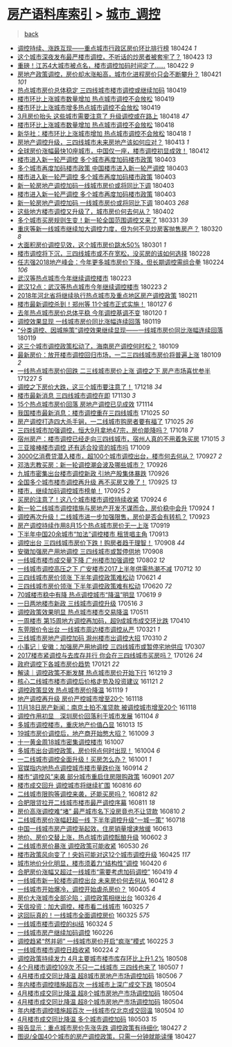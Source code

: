 [房产语料库索引](../../README.md)  > [城市_调控](城市_调控.md)
====
> [back](../README.md)

- [调控持续、涨跌互现——重点城市行政区房价环比排行榜](http://jkwz.applinzi.com/ittc/7095482689069253639.html#%E8%B0%83%E6%8E%A7%E6%8C%81%E7%BB%AD%E3%80%81%E6%B6%A8%E8%B7%8C%E4%BA%92%E7%8E%B0%E2%80%94%E2%80%94%E9%87%8D%E7%82%B9%E5%9F%8E%E5%B8%82%E8%A1%8C%E6%94%BF%E5%8C%BA%E6%88%BF%E4%BB%B7%E7%8E%AF%E6%AF%94%E6%8E%92%E8%A1%8C%E6%A6%9C) 180424 *1* 
- [这个城市深夜发布最严楼市调控，不听话的炒房者被套牢了？](http://jkwz.applinzi.com/ittc/7095130840386503687.html#%E8%BF%99%E4%B8%AA%E5%9F%8E%E5%B8%82%E6%B7%B1%E5%A4%9C%E5%8F%91%E5%B8%83%E6%9C%80%E4%B8%A5%E6%A5%BC%E5%B8%82%E8%B0%83%E6%8E%A7%EF%BC%8C%E4%B8%8D%E5%90%AC%E8%AF%9D%E7%9A%84%E7%82%92%E6%88%BF%E8%80%85%E8%A2%AB%E5%A5%97%E7%89%A2%E4%BA%86%EF%BC%9F) 180423 *13* 
- [重磅！江苏4大城市被点名，楼市调控加码时间定了……](http://jkwz.applinzi.com/ittc/7094916183033906187.html#%E9%87%8D%E7%A3%85%EF%BC%81%E6%B1%9F%E8%8B%8F4%E5%A4%A7%E5%9F%8E%E5%B8%82%E8%A2%AB%E7%82%B9%E5%90%8D%EF%BC%8C%E6%A5%BC%E5%B8%82%E8%B0%83%E6%8E%A7%E5%8A%A0%E7%A0%81%E6%97%B6%E9%97%B4%E5%AE%9A%E4%BA%86%E2%80%A6%E2%80%A6) 180422 *9* 
- [房地产政策调控，房价却水涨船高，城市化进程房价只会不断攀升？](http://jkwz.applinzi.com/ittc/7094555547556905995.html#%E6%88%BF%E5%9C%B0%E4%BA%A7%E6%94%BF%E7%AD%96%E8%B0%83%E6%8E%A7%EF%BC%8C%E6%88%BF%E4%BB%B7%E5%8D%B4%E6%B0%B4%E6%B6%A8%E8%88%B9%E9%AB%98%EF%BC%8C%E5%9F%8E%E5%B8%82%E5%8C%96%E8%BF%9B%E7%A8%8B%E6%88%BF%E4%BB%B7%E5%8F%AA%E4%BC%9A%E4%B8%8D%E6%96%AD%E6%94%80%E5%8D%87%EF%BC%9F) 180421 *101* 
- [热点城市房价总体稳定 三四线城市楼市调控或继续加码](http://jkwz.applinzi.com/ittc/7093727139134440454.html#%E7%83%AD%E7%82%B9%E5%9F%8E%E5%B8%82%E6%88%BF%E4%BB%B7%E6%80%BB%E4%BD%93%E7%A8%B3%E5%AE%9A+%E4%B8%89%E5%9B%9B%E7%BA%BF%E5%9F%8E%E5%B8%82%E6%A5%BC%E5%B8%82%E8%B0%83%E6%8E%A7%E6%88%96%E7%BB%A7%E7%BB%AD%E5%8A%A0%E7%A0%81) 180419  
- [楼市环比上涨城市数量增加 热点城市调控不会放松](http://jkwz.applinzi.com/ittc/7093615281941513233.html#%E6%A5%BC%E5%B8%82%E7%8E%AF%E6%AF%94%E4%B8%8A%E6%B6%A8%E5%9F%8E%E5%B8%82%E6%95%B0%E9%87%8F%E5%A2%9E%E5%8A%A0+%E7%83%AD%E7%82%B9%E5%9F%8E%E5%B8%82%E8%B0%83%E6%8E%A7%E4%B8%8D%E4%BC%9A%E6%94%BE%E6%9D%BE) 180419  
- [楼市环比上涨城市增多热点城市调控不会放松](http://jkwz.applinzi.com/ittc/7093608572770583568.html#%E6%A5%BC%E5%B8%82%E7%8E%AF%E6%AF%94%E4%B8%8A%E6%B6%A8%E5%9F%8E%E5%B8%82%E5%A2%9E%E5%A4%9A%E7%83%AD%E7%82%B9%E5%9F%8E%E5%B8%82%E8%B0%83%E6%8E%A7%E4%B8%8D%E4%BC%9A%E6%94%BE%E6%9D%BE) 180419  
- [3月房价抬头 这些城市需要注意了 升级调控或在路上](http://jkwz.applinzi.com/ittc/7093437800194245642.html#3%E6%9C%88%E6%88%BF%E4%BB%B7%E6%8A%AC%E5%A4%B4+%E8%BF%99%E4%BA%9B%E5%9F%8E%E5%B8%82%E9%9C%80%E8%A6%81%E6%B3%A8%E6%84%8F%E4%BA%86+%E5%8D%87%E7%BA%A7%E8%B0%83%E6%8E%A7%E6%88%96%E5%9C%A8%E8%B7%AF%E4%B8%8A) 180418 *47* 
- [楼市环比上涨城市数量增加 热点城市调控不会放松](http://jkwz.applinzi.com/ittc/7093424727051994123.html#%E6%A5%BC%E5%B8%82%E7%8E%AF%E6%AF%94%E4%B8%8A%E6%B6%A8%E5%9F%8E%E5%B8%82%E6%95%B0%E9%87%8F%E5%A2%9E%E5%8A%A0+%E7%83%AD%E7%82%B9%E5%9F%8E%E5%B8%82%E8%B0%83%E6%8E%A7%E4%B8%8D%E4%BC%9A%E6%94%BE%E6%9D%BE) 180418  
- [新华社：楼市环比上涨城市增加 热点城市调控不会放松](http://jkwz.applinzi.com/ittc/7093404642555986951.html#%E6%96%B0%E5%8D%8E%E7%A4%BE%EF%BC%9A%E6%A5%BC%E5%B8%82%E7%8E%AF%E6%AF%94%E4%B8%8A%E6%B6%A8%E5%9F%8E%E5%B8%82%E5%A2%9E%E5%8A%A0+%E7%83%AD%E7%82%B9%E5%9F%8E%E5%B8%82%E8%B0%83%E6%8E%A7%E4%B8%8D%E4%BC%9A%E6%94%BE%E6%9D%BE) 180418 *1* 
- [房地产调控升级，三四线城市未来房地产该如何应对？](http://jkwz.applinzi.com/ittc/7091605214631298055.html#%E6%88%BF%E5%9C%B0%E4%BA%A7%E8%B0%83%E6%8E%A7%E5%8D%87%E7%BA%A7%EF%BC%8C%E4%B8%89%E5%9B%9B%E7%BA%BF%E5%9F%8E%E5%B8%82%E6%9C%AA%E6%9D%A5%E6%88%BF%E5%9C%B0%E4%BA%A7%E8%AF%A5%E5%A6%82%E4%BD%95%E5%BA%94%E5%AF%B9%EF%BC%9F) 180413 *1* 
- [全球房价涨幅最快10座城市，中国仅一座，楼市调控初显成效！](http://jkwz.applinzi.com/ittc/7091173514780607495.html#%E5%85%A8%E7%90%83%E6%88%BF%E4%BB%B7%E6%B6%A8%E5%B9%85%E6%9C%80%E5%BF%AB10%E5%BA%A7%E5%9F%8E%E5%B8%82%EF%BC%8C%E4%B8%AD%E5%9B%BD%E4%BB%85%E4%B8%80%E5%BA%A7%EF%BC%8C%E6%A5%BC%E5%B8%82%E8%B0%83%E6%8E%A7%E5%88%9D%E6%98%BE%E6%88%90%E6%95%88%EF%BC%81) 180412  
- [楼市进入新一轮严调控 多个城市再度加码楼市政策](http://jkwz.applinzi.com/ittc/7087795720721794055.html#%E6%A5%BC%E5%B8%82%E8%BF%9B%E5%85%A5%E6%96%B0%E4%B8%80%E8%BD%AE%E4%B8%A5%E8%B0%83%E6%8E%A7+%E5%A4%9A%E4%B8%AA%E5%9F%8E%E5%B8%82%E5%86%8D%E5%BA%A6%E5%8A%A0%E7%A0%81%E6%A5%BC%E5%B8%82%E6%94%BF%E7%AD%96) 180403  
- [多个城市再度加码楼市政策 中国楼市进入新一轮严调控](http://jkwz.applinzi.com/ittc/7087694853788140560.html#%E5%A4%9A%E4%B8%AA%E5%9F%8E%E5%B8%82%E5%86%8D%E5%BA%A6%E5%8A%A0%E7%A0%81%E6%A5%BC%E5%B8%82%E6%94%BF%E7%AD%96+%E4%B8%AD%E5%9B%BD%E6%A5%BC%E5%B8%82%E8%BF%9B%E5%85%A5%E6%96%B0%E4%B8%80%E8%BD%AE%E4%B8%A5%E8%B0%83%E6%8E%A7) 180403  
- [楼市进入新一轮严调控 多个城市再度加码楼市政策](http://jkwz.applinzi.com/ittc/7087677297463395344.html#%E6%A5%BC%E5%B8%82%E8%BF%9B%E5%85%A5%E6%96%B0%E4%B8%80%E8%BD%AE%E4%B8%A5%E8%B0%83%E6%8E%A7+%E5%A4%9A%E4%B8%AA%E5%9F%8E%E5%B8%82%E5%86%8D%E5%BA%A6%E5%8A%A0%E7%A0%81%E6%A5%BC%E5%B8%82%E6%94%BF%E7%AD%96) 180403  
- [新一轮房地产调控加码一线城市房价或将同比下调](http://jkwz.applinzi.com/ittc/7087663317512619015.html#%E6%96%B0%E4%B8%80%E8%BD%AE%E6%88%BF%E5%9C%B0%E4%BA%A7%E8%B0%83%E6%8E%A7%E5%8A%A0%E7%A0%81%E4%B8%80%E7%BA%BF%E5%9F%8E%E5%B8%82%E6%88%BF%E4%BB%B7%E6%88%96%E5%B0%86%E5%90%8C%E6%AF%94%E4%B8%8B%E8%B0%83) 180403  
- [楼市进入新一轮严调控 多个城市再度加码楼市政策](http://jkwz.applinzi.com/ittc/7087659426901394449.html#%E6%A5%BC%E5%B8%82%E8%BF%9B%E5%85%A5%E6%96%B0%E4%B8%80%E8%BD%AE%E4%B8%A5%E8%B0%83%E6%8E%A7+%E5%A4%9A%E4%B8%AA%E5%9F%8E%E5%B8%82%E5%86%8D%E5%BA%A6%E5%8A%A0%E7%A0%81%E6%A5%BC%E5%B8%82%E6%94%BF%E7%AD%96) 180403  
- [新一轮房地产调控加码 一线城市房价或将同比下调](http://jkwz.applinzi.com/ittc/7087646378513925131.html#%E6%96%B0%E4%B8%80%E8%BD%AE%E6%88%BF%E5%9C%B0%E4%BA%A7%E8%B0%83%E6%8E%A7%E5%8A%A0%E7%A0%81+%E4%B8%80%E7%BA%BF%E5%9F%8E%E5%B8%82%E6%88%BF%E4%BB%B7%E6%88%96%E5%B0%86%E5%90%8C%E6%AF%94%E4%B8%8B%E8%B0%83) 180403 *268* 
- [这些地方楼市调控又升级了，城市房价何去何从？](http://jkwz.applinzi.com/ittc/7087443922215502854.html#%E8%BF%99%E4%BA%9B%E5%9C%B0%E6%96%B9%E6%A5%BC%E5%B8%82%E8%B0%83%E6%8E%A7%E5%8F%88%E5%8D%87%E7%BA%A7%E4%BA%86%EF%BC%8C%E5%9F%8E%E5%B8%82%E6%88%BF%E4%BB%B7%E4%BD%95%E5%8E%BB%E4%BD%95%E4%BB%8E%EF%BC%9F) 180402  
- [多个城市买房规则生变！新一轮全国范围调控又来了](http://jkwz.applinzi.com/ittc/7086687971078308874.html#%E5%A4%9A%E4%B8%AA%E5%9F%8E%E5%B8%82%E4%B9%B0%E6%88%BF%E8%A7%84%E5%88%99%E7%94%9F%E5%8F%98%EF%BC%81%E6%96%B0%E4%B8%80%E8%BD%AE%E5%85%A8%E5%9B%BD%E8%8C%83%E5%9B%B4%E8%B0%83%E6%8E%A7%E5%8F%88%E6%9D%A5%E4%BA%86) 180331 *39* 
- [重庆等新一线城市继续加大调控力度，但为何不见炒房客抛售房产？](http://jkwz.applinzi.com/ittc/7082495717925192721.html#%E9%87%8D%E5%BA%86%E7%AD%89%E6%96%B0%E4%B8%80%E7%BA%BF%E5%9F%8E%E5%B8%82%E7%BB%A7%E7%BB%AD%E5%8A%A0%E5%A4%A7%E8%B0%83%E6%8E%A7%E5%8A%9B%E5%BA%A6%EF%BC%8C%E4%BD%86%E4%B8%BA%E4%BD%95%E4%B8%8D%E8%A7%81%E7%82%92%E6%88%BF%E5%AE%A2%E6%8A%9B%E5%94%AE%E6%88%BF%E4%BA%A7%EF%BC%9F) 180320 *8* 
- [大面积房价调控见效，这个城市房价跳水50%](http://jkwz.applinzi.com/ittc/7075261330569561099.html#%E5%A4%A7%E9%9D%A2%E7%A7%AF%E6%88%BF%E4%BB%B7%E8%B0%83%E6%8E%A7%E8%A7%81%E6%95%88%EF%BC%8C%E8%BF%99%E4%B8%AA%E5%9F%8E%E5%B8%82%E6%88%BF%E4%BB%B7%E8%B7%B3%E6%B0%B450%25) 180301 *1* 
- [楼市调控将下沉，三四线城市或不在宽松，没买房的该如何选择](http://jkwz.applinzi.com/ittc/7075082091744461840.html#%E6%A5%BC%E5%B8%82%E8%B0%83%E6%8E%A7%E5%B0%86%E4%B8%8B%E6%B2%89%EF%BC%8C%E4%B8%89%E5%9B%9B%E7%BA%BF%E5%9F%8E%E5%B8%82%E6%88%96%E4%B8%8D%E5%9C%A8%E5%AE%BD%E6%9D%BE%EF%BC%8C%E6%B2%A1%E4%B9%B0%E6%88%BF%E7%9A%84%E8%AF%A5%E5%A6%82%E4%BD%95%E9%80%89%E6%8B%A9) 180228  
- [任志强2018地产峰会：今年更多城市房价下降，但长期调控需组合拳](http://jkwz.applinzi.com/ittc/7073568078518813712.html#%E4%BB%BB%E5%BF%97%E5%BC%BA2018%E5%9C%B0%E4%BA%A7%E5%B3%B0%E4%BC%9A%EF%BC%9A%E4%BB%8A%E5%B9%B4%E6%9B%B4%E5%A4%9A%E5%9F%8E%E5%B8%82%E6%88%BF%E4%BB%B7%E4%B8%8B%E9%99%8D%EF%BC%8C%E4%BD%86%E9%95%BF%E6%9C%9F%E8%B0%83%E6%8E%A7%E9%9C%80%E7%BB%84%E5%90%88%E6%8B%B3) 180224 *106* 
- [武汉等热点城市今年继续调控楼市](http://jkwz.applinzi.com/ittc/7073346801682088967.html#%E6%AD%A6%E6%B1%89%E7%AD%89%E7%83%AD%E7%82%B9%E5%9F%8E%E5%B8%82%E4%BB%8A%E5%B9%B4%E7%BB%A7%E7%BB%AD%E8%B0%83%E6%8E%A7%E6%A5%BC%E5%B8%82) 180223  
- [武汉12点：武汉等热点城市今年继续调控楼市](http://jkwz.applinzi.com/ittc/7073230426938541062.html#%E6%AD%A6%E6%B1%8912%E7%82%B9%EF%BC%9A%E6%AD%A6%E6%B1%89%E7%AD%89%E7%83%AD%E7%82%B9%E5%9F%8E%E5%B8%82%E4%BB%8A%E5%B9%B4%E7%BB%A7%E7%BB%AD%E8%B0%83%E6%8E%A7%E6%A5%BC%E5%B8%82) 180223 *2* 
- [2018年河北省将继续执行热点城市及重点地区房产调控政策](http://jkwz.applinzi.com/ittc/7068799891386401809.html#2018%E5%B9%B4%E6%B2%B3%E5%8C%97%E7%9C%81%E5%B0%86%E7%BB%A7%E7%BB%AD%E6%89%A7%E8%A1%8C%E7%83%AD%E7%82%B9%E5%9F%8E%E5%B8%82%E5%8F%8A%E9%87%8D%E7%82%B9%E5%9C%B0%E5%8C%BA%E6%88%BF%E4%BA%A7%E8%B0%83%E6%8E%A7%E6%94%BF%E7%AD%96) 180211  
- [楼市最新调控杀到！郑州等 11个城市正式实施！](http://jkwz.applinzi.com/ittc/7063292993870496775.html#%E6%A5%BC%E5%B8%82%E6%9C%80%E6%96%B0%E8%B0%83%E6%8E%A7%E6%9D%80%E5%88%B0%EF%BC%81%E9%83%91%E5%B7%9E%E7%AD%89+11%E4%B8%AA%E5%9F%8E%E5%B8%82%E6%AD%A3%E5%BC%8F%E5%AE%9E%E6%96%BD%EF%BC%81) 180127 *6* 
- [去年热点城市房价总体平稳 今年调控基调不变](http://jkwz.applinzi.com/ittc/7060445060926014481.html#%E5%8E%BB%E5%B9%B4%E7%83%AD%E7%82%B9%E5%9F%8E%E5%B8%82%E6%88%BF%E4%BB%B7%E6%80%BB%E4%BD%93%E5%B9%B3%E7%A8%B3+%E4%BB%8A%E5%B9%B4%E8%B0%83%E6%8E%A7%E5%9F%BA%E8%B0%83%E4%B8%8D%E5%8F%98) 180120 *1* 
- [调控效果显现 一线城市房价同比涨幅连续回落](http://jkwz.applinzi.com/ittc/7060334325424194570.html#%E8%B0%83%E6%8E%A7%E6%95%88%E6%9E%9C%E6%98%BE%E7%8E%B0+%E4%B8%80%E7%BA%BF%E5%9F%8E%E5%B8%82%E6%88%BF%E4%BB%B7%E5%90%8C%E6%AF%94%E6%B6%A8%E5%B9%85%E8%BF%9E%E7%BB%AD%E5%9B%9E%E8%90%BD) 180119  
- [“分类调控、因城施策”调控效果继续显现——一线城市房价同比涨幅连续回落](http://jkwz.applinzi.com/ittc/7060190666913481745.html#%E2%80%9C%E5%88%86%E7%B1%BB%E8%B0%83%E6%8E%A7%E3%80%81%E5%9B%A0%E5%9F%8E%E6%96%BD%E7%AD%96%E2%80%9D%E8%B0%83%E6%8E%A7%E6%95%88%E6%9E%9C%E7%BB%A7%E7%BB%AD%E6%98%BE%E7%8E%B0%E2%80%94%E2%80%94%E4%B8%80%E7%BA%BF%E5%9F%8E%E5%B8%82%E6%88%BF%E4%BB%B7%E5%90%8C%E6%AF%94%E6%B6%A8%E5%B9%85%E8%BF%9E%E7%BB%AD%E5%9B%9E%E8%90%BD) 180119  
- [这三个城市调控政策松动了，海南房产调控何时松？](http://jkwz.applinzi.com/ittc/7056583273231156235.html#%E8%BF%99%E4%B8%89%E4%B8%AA%E5%9F%8E%E5%B8%82%E8%B0%83%E6%8E%A7%E6%94%BF%E7%AD%96%E6%9D%BE%E5%8A%A8%E4%BA%86%EF%BC%8C%E6%B5%B7%E5%8D%97%E6%88%BF%E4%BA%A7%E8%B0%83%E6%8E%A7%E4%BD%95%E6%97%B6%E6%9D%BE%EF%BC%9F) 180109  
- [最新房价：放开楼市调控回归市场，一二三四线城市房价将普遍上涨](http://jkwz.applinzi.com/ittc/7056493636554851338.html#%E6%9C%80%E6%96%B0%E6%88%BF%E4%BB%B7%EF%BC%9A%E6%94%BE%E5%BC%80%E6%A5%BC%E5%B8%82%E8%B0%83%E6%8E%A7%E5%9B%9E%E5%BD%92%E5%B8%82%E5%9C%BA%EF%BC%8C%E4%B8%80%E4%BA%8C%E4%B8%89%E5%9B%9B%E7%BA%BF%E5%9F%8E%E5%B8%82%E6%88%BF%E4%BB%B7%E5%B0%86%E6%99%AE%E9%81%8D%E4%B8%8A%E6%B6%A8) 180109 *2* 
- [一线热点城市房价回跌 二三线城市房价上涨 调控之下 房产市场喜忧参半](http://jkwz.applinzi.com/ittc/7051569790861181969.html#%E4%B8%80%E7%BA%BF%E7%83%AD%E7%82%B9%E5%9F%8E%E5%B8%82%E6%88%BF%E4%BB%B7%E5%9B%9E%E8%B7%8C+%E4%BA%8C%E4%B8%89%E7%BA%BF%E5%9F%8E%E5%B8%82%E6%88%BF%E4%BB%B7%E4%B8%8A%E6%B6%A8+%E8%B0%83%E6%8E%A7%E4%B9%8B%E4%B8%8B+%E6%88%BF%E4%BA%A7%E5%B8%82%E5%9C%BA%E5%96%9C%E5%BF%A7%E5%8F%82%E5%8D%8A) 171227 *5* 
- [调控之下房价大跌，这三个城市要注意了！](http://jkwz.applinzi.com/ittc/7048469202401231888.html#%E8%B0%83%E6%8E%A7%E4%B9%8B%E4%B8%8B%E6%88%BF%E4%BB%B7%E5%A4%A7%E8%B7%8C%EF%BC%8C%E8%BF%99%E4%B8%89%E4%B8%AA%E5%9F%8E%E5%B8%82%E8%A6%81%E6%B3%A8%E6%84%8F%E4%BA%86%EF%BC%81) 171218 *34* 
- [楼市最新消息 三四线城市调控在即](http://jkwz.applinzi.com/ittc/7041705963776640016.html#%E6%A5%BC%E5%B8%82%E6%9C%80%E6%96%B0%E6%B6%88%E6%81%AF+%E4%B8%89%E5%9B%9B%E7%BA%BF%E5%9F%8E%E5%B8%82%E8%B0%83%E6%8E%A7%E5%9C%A8%E5%8D%B3) 171130 *3* 
- [15个热点城市房价回落 房地产调控已见成效](http://jkwz.applinzi.com/ittc/7035829463223370769.html#15%E4%B8%AA%E7%83%AD%E7%82%B9%E5%9F%8E%E5%B8%82%E6%88%BF%E4%BB%B7%E5%9B%9E%E8%90%BD+%E6%88%BF%E5%9C%B0%E4%BA%A7%E8%B0%83%E6%8E%A7%E5%B7%B2%E8%A7%81%E6%88%90%E6%95%88) 171114  
- [我国楼市最新消息：楼市调控重在三四线城市](http://jkwz.applinzi.com/ittc/7028370624299402257.html#%E6%88%91%E5%9B%BD%E6%A5%BC%E5%B8%82%E6%9C%80%E6%96%B0%E6%B6%88%E6%81%AF%EF%BC%9A%E6%A5%BC%E5%B8%82%E8%B0%83%E6%8E%A7%E9%87%8D%E5%9C%A8%E4%B8%89%E5%9B%9B%E7%BA%BF%E5%9F%8E%E5%B8%82) 171025 *50* 
- [房产调控打造四大杀手锏，一二线城市购房者要有福了](http://jkwz.applinzi.com/ittc/7028200816706585617.html#%E6%88%BF%E4%BA%A7%E8%B0%83%E6%8E%A7%E6%89%93%E9%80%A0%E5%9B%9B%E5%A4%A7%E6%9D%80%E6%89%8B%E9%94%8F%EF%BC%8C%E4%B8%80%E4%BA%8C%E7%BA%BF%E5%9F%8E%E5%B8%82%E8%B4%AD%E6%88%BF%E8%80%85%E8%A6%81%E6%9C%89%E7%A6%8F%E4%BA%86) 171025 *26* 
- [三四线城市加强调控，恒大9月拿地47宗，房价能降吗？](http://jkwz.applinzi.com/ittc/7025799519139267601.html#%E4%B8%89%E5%9B%9B%E7%BA%BF%E5%9F%8E%E5%B8%82%E5%8A%A0%E5%BC%BA%E8%B0%83%E6%8E%A7%EF%BC%8C%E6%81%92%E5%A4%A79%E6%9C%88%E6%8B%BF%E5%9C%B047%E5%AE%97%EF%BC%8C%E6%88%BF%E4%BB%B7%E8%83%BD%E9%99%8D%E5%90%97%EF%BC%9F) 171018 *7* 
- [宿州房产：楼市调控已经走向三四线城市，宿州人真的不用着急买房](http://jkwz.applinzi.com/ittc/7023855613908616209.html#%E5%AE%BF%E5%B7%9E%E6%88%BF%E4%BA%A7%EF%BC%9A%E6%A5%BC%E5%B8%82%E8%B0%83%E6%8E%A7%E5%B7%B2%E7%BB%8F%E8%B5%B0%E5%90%91%E4%B8%89%E5%9B%9B%E7%BA%BF%E5%9F%8E%E5%B8%82%EF%BC%8C%E5%AE%BF%E5%B7%9E%E4%BA%BA%E7%9C%9F%E7%9A%84%E4%B8%8D%E7%94%A8%E7%9D%80%E6%80%A5%E4%B9%B0%E6%88%BF) 171015 *3* 
- [三亚接棒楼市调控 还有适合投资的城市吗](http://jkwz.applinzi.com/ittc/7022535756747375633.html#%E4%B8%89%E4%BA%9A%E6%8E%A5%E6%A3%92%E6%A5%BC%E5%B8%82%E8%B0%83%E6%8E%A7+%E8%BF%98%E6%9C%89%E9%80%82%E5%90%88%E6%8A%95%E8%B5%84%E7%9A%84%E5%9F%8E%E5%B8%82%E5%90%97) 171009  
- [3000亿消费贷潜入楼市，超100个城市调控出台，楼市何去何从？](http://jkwz.applinzi.com/ittc/7017959460960732176.html#3000%E4%BA%BF%E6%B6%88%E8%B4%B9%E8%B4%B7%E6%BD%9C%E5%85%A5%E6%A5%BC%E5%B8%82%EF%BC%8C%E8%B6%85100%E4%B8%AA%E5%9F%8E%E5%B8%82%E8%B0%83%E6%8E%A7%E5%87%BA%E5%8F%B0%EF%BC%8C%E6%A5%BC%E5%B8%82%E4%BD%95%E5%8E%BB%E4%BD%95%E4%BB%8E%EF%BC%9F) 170927 *2* 
- [邓浩志教买房：新一轮调控潮会波及哪些城市？](http://jkwz.applinzi.com/ittc/7017644470106063889.html#%E9%82%93%E6%B5%A9%E5%BF%97%E6%95%99%E4%B9%B0%E6%88%BF%EF%BC%9A%E6%96%B0%E4%B8%80%E8%BD%AE%E8%B0%83%E6%8E%A7%E6%BD%AE%E4%BC%9A%E6%B3%A2%E5%8F%8A%E5%93%AA%E4%BA%9B%E5%9F%8E%E5%B8%82%EF%BC%9F) 170926  
- [九城市密集出台楼市调控新政 引地产股集体暴跌](http://jkwz.applinzi.com/ittc/7017564981195965456.html#%E4%B9%9D%E5%9F%8E%E5%B8%82%E5%AF%86%E9%9B%86%E5%87%BA%E5%8F%B0%E6%A5%BC%E5%B8%82%E8%B0%83%E6%8E%A7%E6%96%B0%E6%94%BF+%E5%BC%95%E5%9C%B0%E4%BA%A7%E8%82%A1%E9%9B%86%E4%BD%93%E6%9A%B4%E8%B7%8C) 170926  
- [全国多个城市楼市调控再升级 再不买房又晚了！](http://jkwz.applinzi.com/ittc/7017261162729833488.html#%E5%85%A8%E5%9B%BD%E5%A4%9A%E4%B8%AA%E5%9F%8E%E5%B8%82%E6%A5%BC%E5%B8%82%E8%B0%83%E6%8E%A7%E5%86%8D%E5%8D%87%E7%BA%A7+%E5%86%8D%E4%B8%8D%E4%B9%B0%E6%88%BF%E5%8F%88%E6%99%9A%E4%BA%86%EF%BC%81) 170925 *13* 
- [楼市，继续加码调控城市榜单！](http://jkwz.applinzi.com/ittc/7017185072317465617.html#%E6%A5%BC%E5%B8%82%EF%BC%8C%E7%BB%A7%E7%BB%AD%E5%8A%A0%E7%A0%81%E8%B0%83%E6%8E%A7%E5%9F%8E%E5%B8%82%E6%A6%9C%E5%8D%95%EF%BC%81) 170925 *2* 
- [买房的注意了！这八个城市楼市调控持续收紧](http://jkwz.applinzi.com/ittc/7016996951982343185.html#%E4%B9%B0%E6%88%BF%E7%9A%84%E6%B3%A8%E6%84%8F%E4%BA%86%EF%BC%81%E8%BF%99%E5%85%AB%E4%B8%AA%E5%9F%8E%E5%B8%82%E6%A5%BC%E5%B8%82%E8%B0%83%E6%8E%A7%E6%8C%81%E7%BB%AD%E6%94%B6%E7%B4%A7) 170924 *6* 
- [新一轮二线城市调控措施与房地产开发不谋而合，房价稳中会升](http://jkwz.applinzi.com/ittc/7016821491776357393.html#%E6%96%B0%E4%B8%80%E8%BD%AE%E4%BA%8C%E7%BA%BF%E5%9F%8E%E5%B8%82%E8%B0%83%E6%8E%A7%E6%8E%AA%E6%96%BD%E4%B8%8E%E6%88%BF%E5%9C%B0%E4%BA%A7%E5%BC%80%E5%8F%91%E4%B8%8D%E8%B0%8B%E8%80%8C%E5%90%88%EF%BC%8C%E6%88%BF%E4%BB%B7%E7%A8%B3%E4%B8%AD%E4%BC%9A%E5%8D%87) 170924 *1* 
- [调控再次升级！二线城市进一步加强限售，房价是否会有转机？](http://jkwz.applinzi.com/ittc/7016589474174338065.html#%E8%B0%83%E6%8E%A7%E5%86%8D%E6%AC%A1%E5%8D%87%E7%BA%A7%EF%BC%81%E4%BA%8C%E7%BA%BF%E5%9F%8E%E5%B8%82%E8%BF%9B%E4%B8%80%E6%AD%A5%E5%8A%A0%E5%BC%BA%E9%99%90%E5%94%AE%EF%BC%8C%E6%88%BF%E4%BB%B7%E6%98%AF%E5%90%A6%E4%BC%9A%E6%9C%89%E8%BD%AC%E6%9C%BA%EF%BC%9F) 170923  
- [房产调控持续作用8月15个热点城市房价无一上涨](http://jkwz.applinzi.com/ittc/7014950928787178512.html#%E6%88%BF%E4%BA%A7%E8%B0%83%E6%8E%A7%E6%8C%81%E7%BB%AD%E4%BD%9C%E7%94%A88%E6%9C%8815%E4%B8%AA%E7%83%AD%E7%82%B9%E5%9F%8E%E5%B8%82%E6%88%BF%E4%BB%B7%E6%97%A0%E4%B8%80%E4%B8%8A%E6%B6%A8) 170919  
- [下半年中国20余城市“加法”调控楼市 租赁唱主角](http://jkwz.applinzi.com/ittc/7012796760215520016.html#%E4%B8%8B%E5%8D%8A%E5%B9%B4%E4%B8%AD%E5%9B%BD20%E4%BD%99%E5%9F%8E%E5%B8%82%E2%80%9C%E5%8A%A0%E6%B3%95%E2%80%9D%E8%B0%83%E6%8E%A7%E6%A5%BC%E5%B8%82+%E7%A7%9F%E8%B5%81%E5%94%B1%E4%B8%BB%E8%A7%92) 170913  
- [调控出台 三四线城市房价下跌！购房者趋于理智！](http://jkwz.applinzi.com/ittc/7010942238388126736.html#%E8%B0%83%E6%8E%A7%E5%87%BA%E5%8F%B0+%E4%B8%89%E5%9B%9B%E7%BA%BF%E5%9F%8E%E5%B8%82%E6%88%BF%E4%BB%B7%E4%B8%8B%E8%B7%8C%EF%BC%81%E8%B4%AD%E6%88%BF%E8%80%85%E8%B6%8B%E4%BA%8E%E7%90%86%E6%99%BA%EF%BC%81) 170908 *44* 
- [安徽加强房产用地调控 三四线城市或暂停供地](http://jkwz.applinzi.com/ittc/7010853162158916368.html#%E5%AE%89%E5%BE%BD%E5%8A%A0%E5%BC%BA%E6%88%BF%E4%BA%A7%E7%94%A8%E5%9C%B0%E8%B0%83%E6%8E%A7+%E4%B8%89%E5%9B%9B%E7%BA%BF%E5%9F%8E%E5%B8%82%E6%88%96%E6%9A%82%E5%81%9C%E4%BE%9B%E5%9C%B0) 170908  
- [一线城市楼市成交量下降 广州楼市加强调控](http://jkwz.applinzi.com/ittc/6997306183848035345.html#%E4%B8%80%E7%BA%BF%E5%9F%8E%E5%B8%82%E6%A5%BC%E5%B8%82%E6%88%90%E4%BA%A4%E9%87%8F%E4%B8%8B%E9%99%8D+%E5%B9%BF%E5%B7%9E%E6%A5%BC%E5%B8%82%E5%8A%A0%E5%BC%BA%E8%B0%83%E6%8E%A7) 170802 *12* 
- [一线城市调控高压之下 广安楼市2017上半年供需热潮不减](http://jkwz.applinzi.com/ittc/6989453983000036368.html#%E4%B8%80%E7%BA%BF%E5%9F%8E%E5%B8%82%E8%B0%83%E6%8E%A7%E9%AB%98%E5%8E%8B%E4%B9%8B%E4%B8%8B+%E5%B9%BF%E5%AE%89%E6%A5%BC%E5%B8%822017%E4%B8%8A%E5%8D%8A%E5%B9%B4%E4%BE%9B%E9%9C%80%E7%83%AD%E6%BD%AE%E4%B8%8D%E5%87%8F) 170712 *10* 
- [三四线城市房价领涨 下半年调控政策难松动](http://jkwz.applinzi.com/ittc/6981651227094811652.html#%E4%B8%89%E5%9B%9B%E7%BA%BF%E5%9F%8E%E5%B8%82%E6%88%BF%E4%BB%B7%E9%A2%86%E6%B6%A8+%E4%B8%8B%E5%8D%8A%E5%B9%B4%E8%B0%83%E6%8E%A7%E6%94%BF%E7%AD%96%E9%9A%BE%E6%9D%BE%E5%8A%A8) 170621 *4* 
- [三四线城市房价领涨 下半年调控政策难有松动](http://jkwz.applinzi.com/ittc/6981309014032778245.html#%E4%B8%89%E5%9B%9B%E7%BA%BF%E5%9F%8E%E5%B8%82%E6%88%BF%E4%BB%B7%E9%A2%86%E6%B6%A8+%E4%B8%8B%E5%8D%8A%E5%B9%B4%E8%B0%83%E6%8E%A7%E6%94%BF%E7%AD%96%E9%9A%BE%E6%9C%89%E6%9D%BE%E5%8A%A8) 170620 *72* 
- [70城楼市稳中有降 热点调控城市“降温”明显](http://jkwz.applinzi.com/ittc/6980965333866120196.html#70%E5%9F%8E%E6%A5%BC%E5%B8%82%E7%A8%B3%E4%B8%AD%E6%9C%89%E9%99%8D+%E7%83%AD%E7%82%B9%E8%B0%83%E6%8E%A7%E5%9F%8E%E5%B8%82%E2%80%9C%E9%99%8D%E6%B8%A9%E2%80%9D%E6%98%8E%E6%98%BE) 170619 *9* 
- [一日两地楼市新政 三线城市调控升级](http://jkwz.applinzi.com/ittc/6968073264701113349.html#%E4%B8%80%E6%97%A5%E4%B8%A4%E5%9C%B0%E6%A5%BC%E5%B8%82%E6%96%B0%E6%94%BF+%E4%B8%89%E7%BA%BF%E5%9F%8E%E5%B8%82%E8%B0%83%E6%8E%A7%E5%8D%87%E7%BA%A7) 170516 *3* 
- [调控政策效果明显 热点城市楼市交易降温](http://jkwz.applinzi.com/ittc/6966409982755996677.html#%E8%B0%83%E6%8E%A7%E6%94%BF%E7%AD%96%E6%95%88%E6%9E%9C%E6%98%8E%E6%98%BE+%E7%83%AD%E7%82%B9%E5%9F%8E%E5%B8%82%E6%A5%BC%E5%B8%82%E4%BA%A4%E6%98%93%E9%99%8D%E6%B8%A9) 170511  
- [一周楼市 第15周地方调控再加码，超9成城市成交环比跌](http://jkwz.applinzi.com/ittc/6954947619842425861.html#%E4%B8%80%E5%91%A8%E6%A5%BC%E5%B8%82+%E7%AC%AC15%E5%91%A8%E5%9C%B0%E6%96%B9%E8%B0%83%E6%8E%A7%E5%86%8D%E5%8A%A0%E7%A0%81%EF%BC%8C%E8%B6%859%E6%88%90%E5%9F%8E%E5%B8%82%E6%88%90%E4%BA%A4%E7%8E%AF%E6%AF%94%E8%B7%8C) 170410  
- [东莞限价令出台 一线城市周边楼市调控从严](http://jkwz.applinzi.com/ittc/6947529949572498437.html#%E4%B8%9C%E8%8E%9E%E9%99%90%E4%BB%B7%E4%BB%A4%E5%87%BA%E5%8F%B0+%E4%B8%80%E7%BA%BF%E5%9F%8E%E5%B8%82%E5%91%A8%E8%BE%B9%E6%A5%BC%E5%B8%82%E8%B0%83%E6%8E%A7%E4%BB%8E%E4%B8%A5) 170321 *1* 
- [三线城市房地产调控加码 滁州楼市出调控大招](http://jkwz.applinzi.com/ittc/6943418185557738501.html#%E4%B8%89%E7%BA%BF%E5%9F%8E%E5%B8%82%E6%88%BF%E5%9C%B0%E4%BA%A7%E8%B0%83%E6%8E%A7%E5%8A%A0%E7%A0%81+%E6%BB%81%E5%B7%9E%E6%A5%BC%E5%B8%82%E5%87%BA%E8%B0%83%E6%8E%A7%E5%A4%A7%E6%8B%9B) 170310 *2* 
- [小事记｜安徽：加强房产用地调控 三四线城市或暂停宅地供应](http://jkwz.applinzi.com/ittc/6942095729085645828.html#%E5%B0%8F%E4%BA%8B%E8%AE%B0%EF%BD%9C%E5%AE%89%E5%BE%BD%EF%BC%9A%E5%8A%A0%E5%BC%BA%E6%88%BF%E4%BA%A7%E7%94%A8%E5%9C%B0%E8%B0%83%E6%8E%A7+%E4%B8%89%E5%9B%9B%E7%BA%BF%E5%9F%8E%E5%B8%82%E6%88%96%E6%9A%82%E5%81%9C%E5%AE%85%E5%9C%B0%E4%BE%9B%E5%BA%94) 170307  
- [2017楼市紧调控与去库存并行 你会在三四线城市买房吗？](http://jkwz.applinzi.com/ittc/6927459373973767172.html#2017%E6%A5%BC%E5%B8%82%E7%B4%A7%E8%B0%83%E6%8E%A7%E4%B8%8E%E5%8E%BB%E5%BA%93%E5%AD%98%E5%B9%B6%E8%A1%8C+%E4%BD%A0%E4%BC%9A%E5%9C%A8%E4%B8%89%E5%9B%9B%E7%BA%BF%E5%9F%8E%E5%B8%82%E4%B9%B0%E6%88%BF%E5%90%97%EF%BC%9F) 170126 *24* 
- [政府调控下各城市房价趋势](http://jkwz.applinzi.com/ittc/6925519674686309381.html#%E6%94%BF%E5%BA%9C%E8%B0%83%E6%8E%A7%E4%B8%8B%E5%90%84%E5%9F%8E%E5%B8%82%E6%88%BF%E4%BB%B7%E8%B6%8B%E5%8A%BF) 170121 *22* 
- [解读｜调控政策不断发酵 热点城市房价开始下行](http://jkwz.applinzi.com/ittc/6913398292661928965.html#%E8%A7%A3%E8%AF%BB%EF%BD%9C%E8%B0%83%E6%8E%A7%E6%94%BF%E7%AD%96%E4%B8%8D%E6%96%AD%E5%8F%91%E9%85%B5+%E7%83%AD%E7%82%B9%E5%9F%8E%E5%B8%82%E6%88%BF%E4%BB%B7%E5%BC%80%E5%A7%8B%E4%B8%8B%E8%A1%8C) 161219 *3* 
- [核心二线城市楼市调控后价格走势及投资建议](http://jkwz.applinzi.com/ittc/6902990458170377221.html#%E6%A0%B8%E5%BF%83%E4%BA%8C%E7%BA%BF%E5%9F%8E%E5%B8%82%E6%A5%BC%E5%B8%82%E8%B0%83%E6%8E%A7%E5%90%8E%E4%BB%B7%E6%A0%BC%E8%B5%B0%E5%8A%BF%E5%8F%8A%E6%8A%95%E8%B5%84%E5%BB%BA%E8%AE%AE) 161121 *2* 
- [调控政策显效 热点城市房价降温](http://jkwz.applinzi.com/ittc/6902000590317421573.html#%E8%B0%83%E6%8E%A7%E6%94%BF%E7%AD%96%E6%98%BE%E6%95%88+%E7%83%AD%E7%82%B9%E5%9F%8E%E5%B8%82%E6%88%BF%E4%BB%B7%E9%99%8D%E6%B8%A9) 161119 *1* 
- [地产调控再升级 房价严控城市增至20个](http://jkwz.applinzi.com/ittc/6901896656575792133.html#%E5%9C%B0%E4%BA%A7%E8%B0%83%E6%8E%A7%E5%86%8D%E5%8D%87%E7%BA%A7+%E6%88%BF%E4%BB%B7%E4%B8%A5%E6%8E%A7%E5%9F%8E%E5%B8%82%E5%A2%9E%E8%87%B320%E4%B8%AA) 161118  
- [11月18日房产新闻：南京土拍不准贷款 被调控城市增至20个](http://jkwz.applinzi.com/ittc/6901863042471429125.html#11%E6%9C%8818%E6%97%A5%E6%88%BF%E4%BA%A7%E6%96%B0%E9%97%BB%EF%BC%9A%E5%8D%97%E4%BA%AC%E5%9C%9F%E6%8B%8D%E4%B8%8D%E5%87%86%E8%B4%B7%E6%AC%BE+%E8%A2%AB%E8%B0%83%E6%8E%A7%E5%9F%8E%E5%B8%82%E5%A2%9E%E8%87%B320%E4%B8%AA) 161118  
- [调控作用初显　深圳房价回落利于城市发展](http://jkwz.applinzi.com/ittc/6896399268570465284.html#%E8%B0%83%E6%8E%A7%E4%BD%9C%E7%94%A8%E5%88%9D%E6%98%BE%E3%80%80%E6%B7%B1%E5%9C%B3%E6%88%BF%E4%BB%B7%E5%9B%9E%E8%90%BD%E5%88%A9%E4%BA%8E%E5%9F%8E%E5%B8%82%E5%8F%91%E5%B1%95) 161104 *8* 
- [多城市调控楼市，重庆地产价值凸显](http://jkwz.applinzi.com/ittc/6888304677858313220.html#%E5%A4%9A%E5%9F%8E%E5%B8%82%E8%B0%83%E6%8E%A7%E6%A5%BC%E5%B8%82%EF%BC%8C%E9%87%8D%E5%BA%86%E5%9C%B0%E4%BA%A7%E4%BB%B7%E5%80%BC%E5%87%B8%E6%98%BE) 161013 *15* 
- [19城市房价调控后，地产商开始憋大招？](http://jkwz.applinzi.com/ittc/6887053315971482629.html#19%E5%9F%8E%E5%B8%82%E6%88%BF%E4%BB%B7%E8%B0%83%E6%8E%A7%E5%90%8E%EF%BC%8C%E5%9C%B0%E4%BA%A7%E5%95%86%E5%BC%80%E5%A7%8B%E6%86%8B%E5%A4%A7%E6%8B%9B%EF%BC%9F) 161009 *3* 
- [十一黄金周18城市密集调控楼市](http://jkwz.applinzi.com/ittc/6886190053046354949.html#%E5%8D%81%E4%B8%80%E9%BB%84%E9%87%91%E5%91%A818%E5%9F%8E%E5%B8%82%E5%AF%86%E9%9B%86%E8%B0%83%E6%8E%A7%E6%A5%BC%E5%B8%82) 161007  
- [多城市出台调控政策，房价拐点何时出现！](http://jkwz.applinzi.com/ittc/6885091180802475013.html#%E5%A4%9A%E5%9F%8E%E5%B8%82%E5%87%BA%E5%8F%B0%E8%B0%83%E6%8E%A7%E6%94%BF%E7%AD%96%EF%BC%8C%E6%88%BF%E4%BB%B7%E6%8B%90%E7%82%B9%E4%BD%95%E6%97%B6%E5%87%BA%E7%8E%B0%EF%BC%81) 161004 *6* 
- [一二线城市调控全面升级！买房怎么办？](http://jkwz.applinzi.com/ittc/6884155933948642309.html#%E4%B8%80%E4%BA%8C%E7%BA%BF%E5%9F%8E%E5%B8%82%E8%B0%83%E6%8E%A7%E5%85%A8%E9%9D%A2%E5%8D%87%E7%BA%A7%EF%BC%81%E4%B9%B0%E6%88%BF%E6%80%8E%E4%B9%88%E5%8A%9E%EF%BC%9F) 161001 *1* 
- [官媒指内地热点调控城市楼市量跌价涨](http://jkwz.applinzi.com/ittc/6877696984248501252.html#%E5%AE%98%E5%AA%92%E6%8C%87%E5%86%85%E5%9C%B0%E7%83%AD%E7%82%B9%E8%B0%83%E6%8E%A7%E5%9F%8E%E5%B8%82%E6%A5%BC%E5%B8%82%E9%87%8F%E8%B7%8C%E4%BB%B7%E6%B6%A8) 160914 *2* 
- [楼市“调控风”来袭 部分城市重启住房限购政策](http://jkwz.applinzi.com/ittc/6872888626106598404.html#%E6%A5%BC%E5%B8%82%E2%80%9C%E8%B0%83%E6%8E%A7%E9%A3%8E%E2%80%9D%E6%9D%A5%E8%A2%AD+%E9%83%A8%E5%88%86%E5%9F%8E%E5%B8%82%E9%87%8D%E5%90%AF%E4%BD%8F%E6%88%BF%E9%99%90%E8%B4%AD%E6%94%BF%E7%AD%96) 160901 *207* 
- [楼市成交回升 调控城市将继续扩围](http://jkwz.applinzi.com/ittc/6866880693040317444.html#%E6%A5%BC%E5%B8%82%E6%88%90%E4%BA%A4%E5%9B%9E%E5%8D%87+%E8%B0%83%E6%8E%A7%E5%9F%8E%E5%B8%82%E5%B0%86%E7%BB%A7%E7%BB%AD%E6%89%A9%E5%9B%B4) 160816 *60* 
- [二线城市限购等调控来袭，还能买房吗？](http://jkwz.applinzi.com/ittc/6865423892100940804.html#%E4%BA%8C%E7%BA%BF%E5%9F%8E%E5%B8%82%E9%99%90%E8%B4%AD%E7%AD%89%E8%B0%83%E6%8E%A7%E6%9D%A5%E8%A2%AD%EF%BC%8C%E8%BF%98%E8%83%BD%E4%B9%B0%E6%88%BF%E5%90%97%EF%BC%9F) 160812 *82* 
- [合肥限贷拉开二线城市楼市最严调控序幕](http://jkwz.applinzi.com/ittc/6864775740209513476.html#%E5%90%88%E8%82%A5%E9%99%90%E8%B4%B7%E6%8B%89%E5%BC%80%E4%BA%8C%E7%BA%BF%E5%9F%8E%E5%B8%82%E6%A5%BC%E5%B8%82%E6%9C%80%E4%B8%A5%E8%B0%83%E6%8E%A7%E5%BA%8F%E5%B9%95) 160811 *18* 
- [房价高涨调控难“堵”   最严城市名下没房竟也不让贷款](http://jkwz.applinzi.com/ittc/6864791168059180037.html#%E6%88%BF%E4%BB%B7%E9%AB%98%E6%B6%A8%E8%B0%83%E6%8E%A7%E9%9A%BE%E2%80%9C%E5%A0%B5%E2%80%9D+++%E6%9C%80%E4%B8%A5%E5%9F%8E%E5%B8%82%E5%90%8D%E4%B8%8B%E6%B2%A1%E6%88%BF%E7%AB%9F%E4%B9%9F%E4%B8%8D%E8%AE%A9%E8%B4%B7%E6%AC%BE) 160810 *2* 
- [二线城市房价涨幅赶超一线 下半年调控升级“一城一策”](http://jkwz.applinzi.com/ittc/6856305419768824837.html#%E4%BA%8C%E7%BA%BF%E5%9F%8E%E5%B8%82%E6%88%BF%E4%BB%B7%E6%B6%A8%E5%B9%85%E8%B5%B6%E8%B6%85%E4%B8%80%E7%BA%BF+%E4%B8%8B%E5%8D%8A%E5%B9%B4%E8%B0%83%E6%8E%A7%E5%8D%87%E7%BA%A7%E2%80%9C%E4%B8%80%E5%9F%8E%E4%B8%80%E7%AD%96%E2%80%9D) 160718  
- [中国一线城市房产调控渐起效，住房销量增速放缓](http://jkwz.applinzi.com/ittc/6843252889463817220.html#%E4%B8%AD%E5%9B%BD%E4%B8%80%E7%BA%BF%E5%9F%8E%E5%B8%82%E6%88%BF%E4%BA%A7%E8%B0%83%E6%8E%A7%E6%B8%90%E8%B5%B7%E6%95%88%EF%BC%8C%E4%BD%8F%E6%88%BF%E9%94%80%E9%87%8F%E5%A2%9E%E9%80%9F%E6%94%BE%E7%BC%93) 160613  
- [地价、房价交替上涨，热点城市调控酝酿升级](http://jkwz.applinzi.com/ittc/6839127107602744324.html#%E5%9C%B0%E4%BB%B7%E3%80%81%E6%88%BF%E4%BB%B7%E4%BA%A4%E6%9B%BF%E4%B8%8A%E6%B6%A8%EF%BC%8C%E7%83%AD%E7%82%B9%E5%9F%8E%E5%B8%82%E8%B0%83%E6%8E%A7%E9%85%9D%E9%85%BF%E5%8D%87%E7%BA%A7) 160602 *3* 
- [二线城市房价暴涨 调控政策可能收紧](http://jkwz.applinzi.com/ittc/6838022573774078981.html#%E4%BA%8C%E7%BA%BF%E5%9F%8E%E5%B8%82%E6%88%BF%E4%BB%B7%E6%9A%B4%E6%B6%A8+%E8%B0%83%E6%8E%A7%E6%94%BF%E7%AD%96%E5%8F%AF%E8%83%BD%E6%94%B6%E7%B4%A7) 160530 *26* 
- [楼市政策风向变了！央妈可能对这12个城市调控升级](http://jkwz.applinzi.com/ittc/6825051702147154948.html#%E6%A5%BC%E5%B8%82%E6%94%BF%E7%AD%96%E9%A3%8E%E5%90%91%E5%8F%98%E4%BA%86%EF%BC%81%E5%A4%AE%E5%A6%88%E5%8F%AF%E8%83%BD%E5%AF%B9%E8%BF%9912%E4%B8%AA%E5%9F%8E%E5%B8%82%E8%B0%83%E6%8E%A7%E5%8D%87%E7%BA%A7) 160425 *117* 
- [城市地价分化明显，楼市须着力“结构性”调控](http://jkwz.applinzi.com/ittc/6822833226644980740.html#%E5%9F%8E%E5%B8%82%E5%9C%B0%E4%BB%B7%E5%88%86%E5%8C%96%E6%98%8E%E6%98%BE%EF%BC%8C%E6%A5%BC%E5%B8%82%E9%A1%BB%E7%9D%80%E5%8A%9B%E2%80%9C%E7%BB%93%E6%9E%84%E6%80%A7%E2%80%9D%E8%B0%83%E6%8E%A7) 160420 *6* 
- [合肥房价涨幅又超过一线城市“需要考虑加码调控”](http://jkwz.applinzi.com/ittc/6822714100899382277.html#%E5%90%88%E8%82%A5%E6%88%BF%E4%BB%B7%E6%B6%A8%E5%B9%85%E5%8F%88%E8%B6%85%E8%BF%87%E4%B8%80%E7%BA%BF%E5%9F%8E%E5%B8%82%E2%80%9C%E9%9C%80%E8%A6%81%E8%80%83%E8%99%91%E5%8A%A0%E7%A0%81%E8%B0%83%E6%8E%A7%E2%80%9D) 160419 *4* 
- [一线城市新一轮楼市调控出台 未来房价何去何从](http://jkwz.applinzi.com/ittc/6820154467722724356.html#%E4%B8%80%E7%BA%BF%E5%9F%8E%E5%B8%82%E6%96%B0%E4%B8%80%E8%BD%AE%E6%A5%BC%E5%B8%82%E8%B0%83%E6%8E%A7%E5%87%BA%E5%8F%B0+%E6%9C%AA%E6%9D%A5%E6%88%BF%E4%BB%B7%E4%BD%95%E5%8E%BB%E4%BD%95%E4%BB%8E) 160412 *8* 
- [一线城市开始爆冷，调控开始虐杀房价？](http://jkwz.applinzi.com/ittc/6817674299976451076.html#%E4%B8%80%E7%BA%BF%E5%9F%8E%E5%B8%82%E5%BC%80%E5%A7%8B%E7%88%86%E5%86%B7%EF%BC%8C%E8%B0%83%E6%8E%A7%E5%BC%80%E5%A7%8B%E8%99%90%E6%9D%80%E6%88%BF%E4%BB%B7%EF%BC%9F) 160405 *4* 
- [房价大涨城市全部沦陷：调控政策相继出台](http://jkwz.applinzi.com/ittc/6813900009552479236.html#%E6%88%BF%E4%BB%B7%E5%A4%A7%E6%B6%A8%E5%9F%8E%E5%B8%82%E5%85%A8%E9%83%A8%E6%B2%A6%E9%99%B7%EF%BC%9A%E8%B0%83%E6%8E%A7%E6%94%BF%E7%AD%96%E7%9B%B8%E7%BB%A7%E5%87%BA%E5%8F%B0) 160326 *4* 
- [天信投资：加大调控，楼市看二线城市](http://jkwz.applinzi.com/ittc/6813488975444444165.html#%E5%A4%A9%E4%BF%A1%E6%8A%95%E8%B5%84%EF%BC%9A%E5%8A%A0%E5%A4%A7%E8%B0%83%E6%8E%A7%EF%BC%8C%E6%A5%BC%E5%B8%82%E7%9C%8B%E4%BA%8C%E7%BA%BF%E5%9F%8E%E5%B8%82) 160325 *7* 
- [这回玩真的！一线城市全面调控房价](http://jkwz.applinzi.com/ittc/6813429993812001796.html#%E8%BF%99%E5%9B%9E%E7%8E%A9%E7%9C%9F%E7%9A%84%EF%BC%81%E4%B8%80%E7%BA%BF%E5%9F%8E%E5%B8%82%E5%85%A8%E9%9D%A2%E8%B0%83%E6%8E%A7%E6%88%BF%E4%BB%B7) 160325 *575* 
- [一线城市楼市调控的纠结](http://jkwz.applinzi.com/ittc/6812953283454829573.html#%E4%B8%80%E7%BA%BF%E5%9F%8E%E5%B8%82%E6%A5%BC%E5%B8%82%E8%B0%83%E6%8E%A7%E7%9A%84%E7%BA%A0%E7%BB%93) 160324 *5* 
- [一线城市房产继续加码调控](http://jkwz.applinzi.com/ittc/6803055400886731780.html#%E4%B8%80%E7%BA%BF%E5%9F%8E%E5%B8%82%E6%88%BF%E4%BA%A7%E7%BB%A7%E7%BB%AD%E5%8A%A0%E7%A0%81%E8%B0%83%E6%8E%A7) 160226  
- [调控趋紧“然并卵” 一线城市房价开启“疯涨”模式](http://jkwz.applinzi.com/ittc/6802712491633148933.html#%E8%B0%83%E6%8E%A7%E8%B6%8B%E7%B4%A7%E2%80%9C%E7%84%B6%E5%B9%B6%E5%8D%B5%E2%80%9D+%E4%B8%80%E7%BA%BF%E5%9F%8E%E5%B8%82%E6%88%BF%E4%BB%B7%E5%BC%80%E5%90%AF%E2%80%9C%E7%96%AF%E6%B6%A8%E2%80%9D%E6%A8%A1%E5%BC%8F) 160225 *3* 
- [一线城市楼市调控日趋收紧](http://jkwz.applinzi.com/ittc/6802256997101601796.html#%E4%B8%80%E7%BA%BF%E5%9F%8E%E5%B8%82%E6%A5%BC%E5%B8%82%E8%B0%83%E6%8E%A7%E6%97%A5%E8%B6%8B%E6%94%B6%E7%B4%A7) 160224 *2* 
- [调控政策持续发力 4月主要城市楼市库存环比上升1.2%](http://jkwz.applinzi.com/ittc/7100659820229297163.html#%E8%B0%83%E6%8E%A7%E6%94%BF%E7%AD%96%E6%8C%81%E7%BB%AD%E5%8F%91%E5%8A%9B+4%E6%9C%88%E4%B8%BB%E8%A6%81%E5%9F%8E%E5%B8%82%E6%A5%BC%E5%B8%82%E5%BA%93%E5%AD%98%E7%8E%AF%E6%AF%94%E4%B8%8A%E5%8D%871.2%25) 180508  
- [4个月楼市调控109次 不只一二线城市 三四线也来了](http://jkwz.applinzi.com/ittc/7100165751015212049.html#4%E4%B8%AA%E6%9C%88%E6%A5%BC%E5%B8%82%E8%B0%83%E6%8E%A7109%E6%AC%A1+%E4%B8%8D%E5%8F%AA%E4%B8%80%E4%BA%8C%E7%BA%BF%E5%9F%8E%E5%B8%82+%E4%B8%89%E5%9B%9B%E7%BA%BF%E4%B9%9F%E6%9D%A5%E4%BA%86) 180507 *1* 
- [4月楼市成交同比降温 超8城市房地产市场调控加码](http://jkwz.applinzi.com/ittc/7099901847949280267.html#4%E6%9C%88%E6%A5%BC%E5%B8%82%E6%88%90%E4%BA%A4%E5%90%8C%E6%AF%94%E9%99%8D%E6%B8%A9+%E8%B6%858%E5%9F%8E%E5%B8%82%E6%88%BF%E5%9C%B0%E4%BA%A7%E5%B8%82%E5%9C%BA%E8%B0%83%E6%8E%A7%E5%8A%A0%E7%A0%81) 180506 *7* 
- [年内楼市调控措施超百次 一线城市上深广成交下跌](http://jkwz.applinzi.com/ittc/7099337383717897222.html#%E5%B9%B4%E5%86%85%E6%A5%BC%E5%B8%82%E8%B0%83%E6%8E%A7%E6%8E%AA%E6%96%BD%E8%B6%85%E7%99%BE%E6%AC%A1+%E4%B8%80%E7%BA%BF%E5%9F%8E%E5%B8%82%E4%B8%8A%E6%B7%B1%E5%B9%BF%E6%88%90%E4%BA%A4%E4%B8%8B%E8%B7%8C) 180504  
- [4月楼市成交同比降温 超8个城市房地产市场调控加码](http://jkwz.applinzi.com/ittc/7099274280724595718.html#4%E6%9C%88%E6%A5%BC%E5%B8%82%E6%88%90%E4%BA%A4%E5%90%8C%E6%AF%94%E9%99%8D%E6%B8%A9+%E8%B6%858%E4%B8%AA%E5%9F%8E%E5%B8%82%E6%88%BF%E5%9C%B0%E4%BA%A7%E5%B8%82%E5%9C%BA%E8%B0%83%E6%8E%A7%E5%8A%A0%E7%A0%81) 180504  
- [4月楼市成交同比降温 超8个城市房地产市场调控加码](http://jkwz.applinzi.com/ittc/7099258843798438918.html#4%E6%9C%88%E6%A5%BC%E5%B8%82%E6%88%90%E4%BA%A4%E5%90%8C%E6%AF%94%E9%99%8D%E6%B8%A9+%E8%B6%858%E4%B8%AA%E5%9F%8E%E5%B8%82%E6%88%BF%E5%9C%B0%E4%BA%A7%E5%B8%82%E5%9C%BA%E8%B0%83%E6%8E%A7%E5%8A%A0%E7%A0%81) 180504  
- [年内楼市调控措施超百次 一线城市仅北京成交回温](http://jkwz.applinzi.com/ittc/7099189754501530630.html#%E5%B9%B4%E5%86%85%E6%A5%BC%E5%B8%82%E8%B0%83%E6%8E%A7%E6%8E%AA%E6%96%BD%E8%B6%85%E7%99%BE%E6%AC%A1+%E4%B8%80%E7%BA%BF%E5%9F%8E%E5%B8%82%E4%BB%85%E5%8C%97%E4%BA%AC%E6%88%90%E4%BA%A4%E5%9B%9E%E6%B8%A9) 180504 *10* 
- [4月楼市成交同比降温 多个城市调控加码](http://jkwz.applinzi.com/ittc/7098825960847836170.html#4%E6%9C%88%E6%A5%BC%E5%B8%82%E6%88%90%E4%BA%A4%E5%90%8C%E6%AF%94%E9%99%8D%E6%B8%A9+%E5%A4%9A%E4%B8%AA%E5%9F%8E%E5%B8%82%E8%B0%83%E6%8E%A7%E5%8A%A0%E7%A0%81) 180503 *15* 
- [报告显示：重点城市房价先涨先跌 调控政策有待细化](http://jkwz.applinzi.com/ittc/7096794733336855558.html#%E6%8A%A5%E5%91%8A%E6%98%BE%E7%A4%BA%EF%BC%9A%E9%87%8D%E7%82%B9%E5%9F%8E%E5%B8%82%E6%88%BF%E4%BB%B7%E5%85%88%E6%B6%A8%E5%85%88%E8%B7%8C+%E8%B0%83%E6%8E%A7%E6%94%BF%E7%AD%96%E6%9C%89%E5%BE%85%E7%BB%86%E5%8C%96) 180427 *2* 
- [图说/全国40个城市的房产调控政策，只需一分钟就能读懂](http://jkwz.applinzi.com/ittc/7096633211784528903.html#%E5%9B%BE%E8%AF%B4%2F%E5%85%A8%E5%9B%BD40%E4%B8%AA%E5%9F%8E%E5%B8%82%E7%9A%84%E6%88%BF%E4%BA%A7%E8%B0%83%E6%8E%A7%E6%94%BF%E7%AD%96%EF%BC%8C%E5%8F%AA%E9%9C%80%E4%B8%80%E5%88%86%E9%92%9F%E5%B0%B1%E8%83%BD%E8%AF%BB%E6%87%82) 180427  
